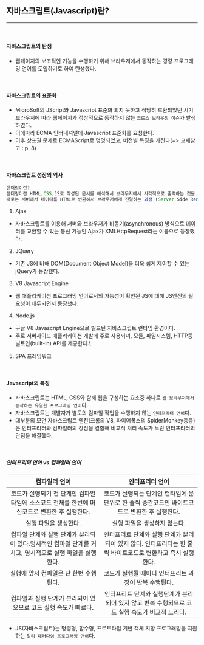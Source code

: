 ## 자바스크립트(Javascript)란?

---

<br />

#### 자바스크립트의 탄생

- 웹페이지의 보조적인 기능을 수행하기 위해 브라우저에서 동작하는 경량 프로그래밍 언어를 도입하기로 하여 탄생했다.

<br />

#### 자바스크립트의 표준화

- MicroSoft의 JScript와 Javascript 표준화 되지 못하고 적당히 호환되었던 시기 브라우저에 따라 웹페이지가 정상적으로 동작하지 않는 `크로스 브라우징 이슈`가 발생하였다.
- 이에따라 ECMA 인터내셔널에 Javascript 표준화를 요청한다.
- 이후 상표권 문제로 ECMAScript로 명명되었고, 버전별 특징을 가진다(=> 교재참고 : p. 8)

<br />

#### 자바스크립트 성장의 역사

```js
렌더링이란?
렌더링이란 HTML,CSS,JS로 작성된 문서를 해석해서 브라우저에서 시각적으로 출력하는 것을 말한다.
때로는 서버에서 데이터를 HTML로 변환해서 브라우저에게 전달하는 과정 (Server Side Rendering(SSR)) 을 가리키기도 한다.
```

1. Ajax

- 자바스크립트를 이용해 서버와 브라우저가 비동기(asynchronous) 방식으로 데이터를 교환할 수 있는 통신 기능인 Ajax가 XMLHttpRequest라는 이름으로 등장했다.

2. JQuery

- 기존 JS에 비해 DOM(Document Object Model)을 더욱 쉽게 제어할 수 있는 jQuery가 등장했다.

3. V8 Javascript Engine

- 웹 애플리케이션 프로그래밍 언어로서의 가능성이 확인된 JS에 대해 JS엔진의 필요성이 대두되면서 등장했다.

4. Node.js

- 구글 V8 Javascript Engine으로 빌드된 자바스크립트 런타임 환경이다.
- 주로 서버사이드 애플리케이션 개발에 주로 사용되며, 모듈, 파일시스템, HTTP등 빌트인(built-in) API를 제공한다.\

5. SPA 프레임워크

<br />

#### Javascript의 특징

- 자바스크립트는 HTML, CSS와 함께 웹을 구성하는 요소중 하나로 `웹 브라우저에서 동작하는 유일한 프로그래밍 언어`다.
- 자바스크립트는 개발자가 별도의 컴파일 작업을 수행하지 않는 `인터프리터 언어`다.
- 대부분의 모던 자바스크립트 엔진(크롬의 V8, 파이어폭스의 SpiderMonkey등등)은 인터프리터와 컴파일러의 장점을 결합해 비교적 처리 속도가 느린 인터프리터의 단점을 해결했다.

<br />

##### 인터프리터 언어 vs 컴파일러 언어

|                                              컴파일러 언어                                              |                                               인터프리터 언어                                                |
| :-----------------------------------------------------------------------------------------------------: | :----------------------------------------------------------------------------------------------------------: |
|      코드가 실행되기 전 단계인 컴파일 타임에 소스코드 전체를 한번에 머신코드로 변환한 후 실행한다.      |        코드가 실행되는 단계인 런타임에 문 단위로 한 줄씩 중간코드인 바이트코드로 변환한 후 실행한다.         |
|                                          실행 파일을 생성한다.                                          |                                         실행 파일을 생성하지 않는다.                                         |
| 컴파일 단계와 실행 단계가 분리되어 있다.명시적인 컴파일 단계를 거치고, 명시적으로 실행 파일을 실행한다. | 인터프리트 단계와 실행 단계가 분리되어 있지 않다. 인터프리터는 한 줄 씩 바이트코드로 변환하고 즉시 실행한다. |
|                                 실행에 앞서 컴파일은 단 한번 수행된다.                                  |                            코드가 실행될 때마다 인터프리트 과정이 반복 수행된다.                             |
|                     컴파일과 실행 단계가 분리되어 있으므로 코드 실행 속도가 빠르다.                     |       인터프리트 단계와 실행단계가 분리되어 있지 않고 반복 수행되므로 코드 실행 속도가 비교적 느리다.        |

- JS(자바스크립트)는 명령형, 함수형, 프로토타입 기반 객체 지향 프로그래밍을 지원하는 `멀티 패러다임 프로그래밍 언어`다.

<br />

